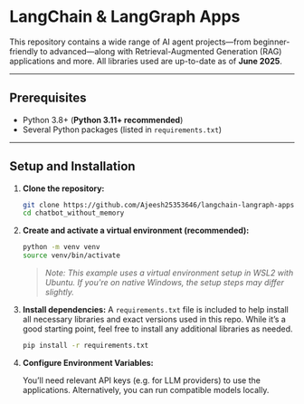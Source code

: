 # LangChain & LangGraph Apps

This repository contains a wide range of AI agent projects—from beginner-friendly to advanced—along with Retrieval-Augmented Generation (RAG) applications and more. All libraries used are up-to-date as of **June 2025**.

---

## Prerequisites

* Python 3.8+ (**Python 3.11+ recommended**)
* Several Python packages (listed in `requirements.txt`)

---

## Setup and Installation

1. **Clone the repository:**

   ```bash
   git clone https://github.com/Ajeesh25353646/langchain-langraph-apps.git
   cd chatbot_without_memory
   ```

2. **Create and activate a virtual environment (recommended):**

   ```bash
   python -m venv venv
   source venv/bin/activate
   ```

   > *Note: This example uses a virtual environment setup in WSL2 with Ubuntu. If you're on native Windows, the setup steps may differ slightly.*

3. **Install dependencies:**
   A `requirements.txt` file is included to help install all necessary libraries and exact versions used in this repo. While it’s a good starting point, feel free to install any additional libraries as needed.

   ```bash
   pip install -r requirements.txt
   ```

4. **Configure Environment Variables:**

   You’ll need relevant API keys (e.g. for LLM providers) to use the applications. Alternatively, you can run compatible models locally.



